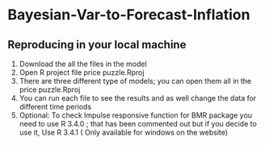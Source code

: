 # Bayesian-Var-to-Forecast-Inflation


## Reproducing in your local machine
1. Download the all the files in the model
2. Open R project file price puzzle.Rproj
3. There are three different type of models; you can open them all in the price puzzle.Rproj
4. You can run each file to see the results and as well change the data for different time periods
5. Optional: To check Impulse responsive function for BMR package you need to use R 3.4.0 ; that has been commented out but if you decide to use it, Use R 3.4.1 ( Only available for windows on the website)
